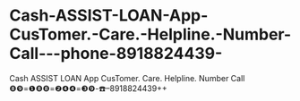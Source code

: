 # Cash-ASSIST-LOAN-App-CusTomer.-Care.-Helpline.-Number-Call---phone-8918824439-
Cash ASSIST LOAN App CusTomer. Care. Helpline. Number Call ❽❾=❶❽❽=❷❹❹=❸❾-:phone:–8918824439++

